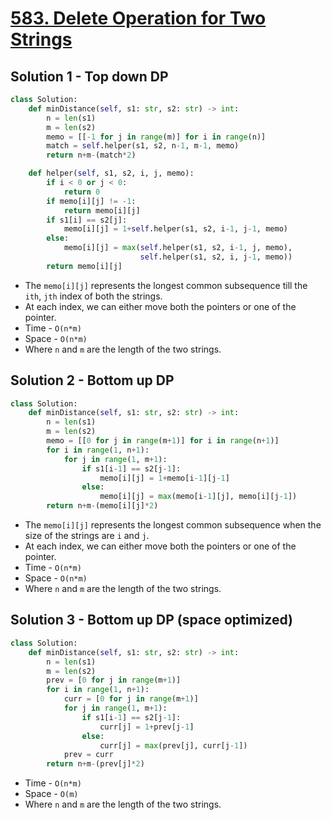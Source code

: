 # [583. Delete Operation for Two Strings](https://leetcode.com/problems/delete-operation-for-two-strings/)

## Solution 1 - Top down DP

```py
class Solution:
    def minDistance(self, s1: str, s2: str) -> int:
        n = len(s1)
        m = len(s2)
        memo = [[-1 for j in range(m)] for i in range(n)]
        match = self.helper(s1, s2, n-1, m-1, memo)
        return n+m-(match*2)

    def helper(self, s1, s2, i, j, memo):
        if i < 0 or j < 0:
            return 0
        if memo[i][j] != -1:
            return memo[i][j]
        if s1[i] == s2[j]:
            memo[i][j] = 1+self.helper(s1, s2, i-1, j-1, memo)
        else:
            memo[i][j] = max(self.helper(s1, s2, i-1, j, memo),
                             self.helper(s1, s2, i, j-1, memo))
        return memo[i][j]
```

- The `memo[i][j]` represents the longest common subsequence till the `ith`, `jth` index of both the strings.
- At each index, we can either move both the pointers or one of the pointer.
- Time - `O(n*m)`
- Space - `O(n*m)`
- Where `n` and `m` are the length of the two strings.

## Solution 2 - Bottom up DP

```py
class Solution:
    def minDistance(self, s1: str, s2: str) -> int:
        n = len(s1)
        m = len(s2)
        memo = [[0 for j in range(m+1)] for i in range(n+1)]
        for i in range(1, n+1):
            for j in range(1, m+1):
                if s1[i-1] == s2[j-1]:
                    memo[i][j] = 1+memo[i-1][j-1]
                else:
                    memo[i][j] = max(memo[i-1][j], memo[i][j-1])
        return n+m-(memo[i][j]*2)
```

- The `memo[i][j]` represents the longest common subsequence when the size of the strings are `i` and `j`.
- At each index, we can either move both the pointers or one of the pointer.
- Time - `O(n*m)`
- Space - `O(n*m)`
- Where `n` and `m` are the length of the two strings.

## Solution 3 - Bottom up DP (space optimized)

```py
class Solution:
    def minDistance(self, s1: str, s2: str) -> int:
        n = len(s1)
        m = len(s2)
        prev = [0 for j in range(m+1)]
        for i in range(1, n+1):
            curr = [0 for j in range(m+1)]
            for j in range(1, m+1):
                if s1[i-1] == s2[j-1]:
                    curr[j] = 1+prev[j-1]
                else:
                    curr[j] = max(prev[j], curr[j-1])
            prev = curr
        return n+m-(prev[j]*2)
```

- Time - `O(n*m)`
- Space - `O(m)`
- Where `n` and `m` are the length of the two strings. 